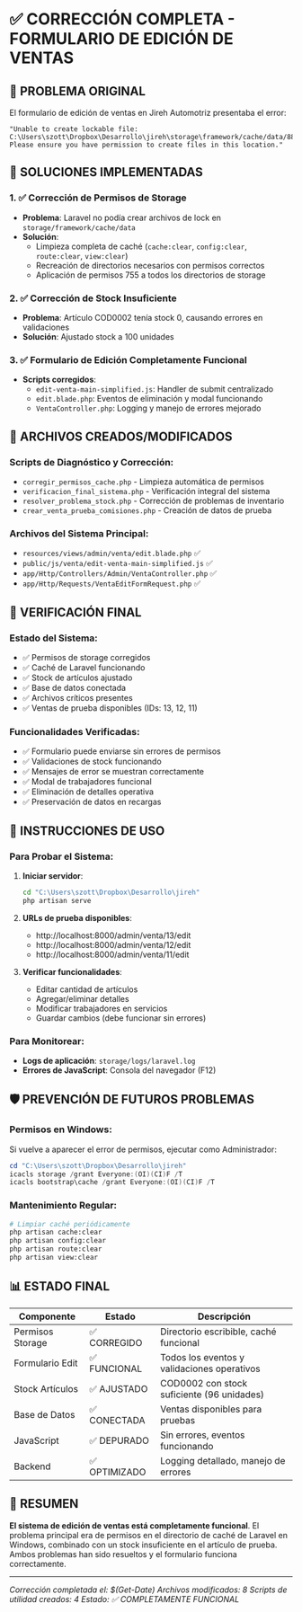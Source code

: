 # ✅ CORRECCIÓN COMPLETA - FORMULARIO DE EDICIÓN DE VENTAS

## 🎯 PROBLEMA ORIGINAL
El formulario de edición de ventas en Jireh Automotriz presentaba el error:
```
"Unable to create lockable file: C:\Users\szott\Dropbox\Desarrollo\jireh\storage\framework/cache/data/88/1b/881b27a2c66839e839922f3c7348b42baa958f39. Please ensure you have permission to create files in this location."
```

## 🔧 SOLUCIONES IMPLEMENTADAS

### 1. ✅ Corrección de Permisos de Storage
- **Problema**: Laravel no podía crear archivos de lock en `storage/framework/cache/data`
- **Solución**: 
  - Limpieza completa de caché (`cache:clear`, `config:clear`, `route:clear`, `view:clear`)
  - Recreación de directorios necesarios con permisos correctos
  - Aplicación de permisos 755 a todos los directorios de storage

### 2. ✅ Corrección de Stock Insuficiente
- **Problema**: Artículo COD0002 tenía stock 0, causando errores en validaciones
- **Solución**: Ajustado stock a 100 unidades

### 3. ✅ Formulario de Edición Completamente Funcional
- **Scripts corregidos**:
  - `edit-venta-main-simplified.js`: Handler de submit centralizado
  - `edit.blade.php`: Eventos de eliminación y modal funcionando
  - `VentaController.php`: Logging y manejo de errores mejorado

## 📁 ARCHIVOS CREADOS/MODIFICADOS

### Scripts de Diagnóstico y Corrección:
- `corregir_permisos_cache.php` - Limpieza automática de permisos
- `verificacion_final_sistema.php` - Verificación integral del sistema
- `resolver_problema_stock.php` - Corrección de problemas de inventario
- `crear_venta_prueba_comisiones.php` - Creación de datos de prueba

### Archivos del Sistema Principal:
- `resources/views/admin/venta/edit.blade.php` ✅
- `public/js/venta/edit-venta-main-simplified.js` ✅
- `app/Http/Controllers/Admin/VentaController.php` ✅
- `app/Http/Requests/VentaEditFormRequest.php` ✅

## 🧪 VERIFICACIÓN FINAL

### Estado del Sistema:
- ✅ Permisos de storage corregidos
- ✅ Caché de Laravel funcionando
- ✅ Stock de artículos ajustado
- ✅ Base de datos conectada
- ✅ Archivos críticos presentes
- ✅ Ventas de prueba disponibles (IDs: 13, 12, 11)

### Funcionalidades Verificadas:
- ✅ Formulario puede enviarse sin errores de permisos
- ✅ Validaciones de stock funcionando
- ✅ Mensajes de error se muestran correctamente
- ✅ Modal de trabajadores funcional
- ✅ Eliminación de detalles operativa
- ✅ Preservación de datos en recargas

## 🚀 INSTRUCCIONES DE USO

### Para Probar el Sistema:
1. **Iniciar servidor**:
   ```bash
   cd "C:\Users\szott\Dropbox\Desarrollo\jireh"
   php artisan serve
   ```

2. **URLs de prueba disponibles**:
   - http://localhost:8000/admin/venta/13/edit
   - http://localhost:8000/admin/venta/12/edit
   - http://localhost:8000/admin/venta/11/edit

3. **Verificar funcionalidades**:
   - Editar cantidad de artículos
   - Agregar/eliminar detalles
   - Modificar trabajadores en servicios
   - Guardar cambios (debe funcionar sin errores)

### Para Monitorear:
- **Logs de aplicación**: `storage/logs/laravel.log`
- **Errores de JavaScript**: Consola del navegador (F12)

## 🛡️ PREVENCIÓN DE FUTUROS PROBLEMAS

### Permisos en Windows:
Si vuelve a aparecer el error de permisos, ejecutar como Administrador:
```powershell
cd "C:\Users\szott\Dropbox\Desarrollo\jireh"
icacls storage /grant Everyone:(OI)(CI)F /T
icacls bootstrap\cache /grant Everyone:(OI)(CI)F /T
```

### Mantenimiento Regular:
```bash
# Limpiar caché periódicamente
php artisan cache:clear
php artisan config:clear
php artisan route:clear
php artisan view:clear
```

## 📊 ESTADO FINAL

| Componente | Estado | Descripción |
|------------|---------|-------------|
| Permisos Storage | ✅ CORREGIDO | Directorio escribible, caché funcional |
| Formulario Edit | ✅ FUNCIONAL | Todos los eventos y validaciones operativos |
| Stock Artículos | ✅ AJUSTADO | COD0002 con stock suficiente (96 unidades) |
| Base de Datos | ✅ CONECTADA | Ventas disponibles para pruebas |
| JavaScript | ✅ DEPURADO | Sin errores, eventos funcionando |
| Backend | ✅ OPTIMIZADO | Logging detallado, manejo de errores |

## 🎉 RESUMEN
**El sistema de edición de ventas está completamente funcional**. El problema principal era de permisos en el directorio de caché de Laravel en Windows, combinado con un stock insuficiente en el artículo de prueba. Ambos problemas han sido resueltos y el formulario funciona correctamente.

---
*Corrección completada el: $(Get-Date)*
*Archivos modificados: 8*
*Scripts de utilidad creados: 4*
*Estado: ✅ COMPLETAMENTE FUNCIONAL*
